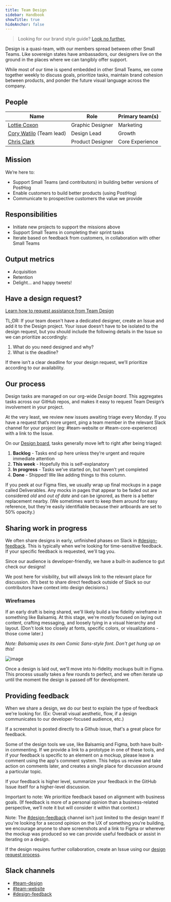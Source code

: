```yaml
---
title: Team Design
sidebar: Handbook
showTitle: true
hideAnchor: false
---
```


> Looking for our brand style guide? [Look no further.](/handbook/company/branding)

Design is a quasi-team, with our members spread between other Small Teams. Like sovereign states have ambassadors, our designers live on the ground in the places where we can tangibly offer support.

While most of our time is spend embedded in other Small Teams, we come together weekly to discuss goals, prioritize tasks, maintain brand cohesion between products, and ponder the future visual language across the company.


## People

| Name         | Role             | Primary team(s) |
|--------------|------------------|-----------------|
| [Lottie Coxon](/handbook/company/team#lottie-coxon-graphic-designer) | Graphic Designer | Marketing  |
| [Cory Watilo](/handbook/company/team/#cory-watilo-lead-designer) (Team lead)  | Design Lead      | Growth  |
| [Chris Clark](/handbook/company/team#chris-clark-product-designer)  | Product Designer | Core Experience |


## Mission

We’re here to:

- Support Small Teams (and contributors) in building better versions of PostHog
- Enable customers to build better products (using PostHog)
- Communicate to prospective customers the value we provide


## Responsibilities

- Initiate new projects to support the missions above
- Support Small Teams in completing their sprint tasks
- Iterate based on feedback from customers, in collaboration with other Small Teams


## Output metrics

- Acquisition
- Retention
- Delight… and happy tweets!


## Have a design request?

[Learn how to request assistance from Team Design](/handbook/company/working-with-design)

TL;DR: If your team doesn't have a dedicated designer, create an Issue and add it to the Design project. Your issue doesn’t have to be isolated to the design request, but you should include the following details in the Issue so we can prioritize accordingly:

1. What do you need designed and why?
2. What is the deadline?

If there isn’t a clear deadline for your design request, we’ll prioritize according to our availability.


## Our process

Design tasks are managed on our org-wide *Design board*. This aggregates tasks across our GitHub repos, and makes it easy to request Team Design’s involvement in your project.

At the very least, we review new issues awaiting triage every Monday. If you have a request that’s more urgent, ping a team member in the relevant Slack channel for your project (eg: #team-website or #team-core-experience) with a link to the Issue.

On our [Design board](https://github.com/orgs/PostHog/projects/3), tasks generally move left to right after being triaged:

1. **Backlog** - Tasks end up here unless they’re urgent and require immediate attention
2. **This week** - Hopefully this is self-explanatory
3. **In progress** - Tasks we’ve started on, but haven’t yet completed
5. **Done** - Shipped! We like adding things to this column.

If you peek at our Figma files, we usually wrap up final mockups in a page called Deliverables. Any mocks in pages that appear to be faded out are considered _old_ and _out of date_ and can be ignored, as there is a better replacement nearby. (We sometimes want to keep them around for easy reference, but they're easily identifiable because their artboards are set to 50% opacity.)

## Sharing work in progress

We often share designs in early, unfinished phases on Slack in [#design-feedback](https://posthog.slack.com/messages/design-feedback). This is typically when we’re looking for time-sensitive feedback. If your specific feedback is requested, we'll tag you.

Since our audience is developer-friendly, we have a built-in audience to gut check our designs!

We post here for visibility, but will always link to the relevant place for discussion. (It’s best to share direct feedback outside of Slack so our contributors have context into design decisions.)


### **Wireframes**

If an early draft is being shared, we'll likely build a low fidelity wireframe in something like Balsamiq. At this stage, we're mostly focused on laying out content, crafting messaging, and loosely tying in a visual hierarchy and layout. (Don't look too closely at fonts, specific colors, or visualizations - those come later.)

*Note: Balsamiq uses its own Comic Sans-style font. Don't get hung up on this!*

![image](https://user-images.githubusercontent.com/154479/114972248-2b887b80-9e4c-11eb-92fe-bce7bf14c808.png)

Once a design is laid out, we'll move into hi-fidelity mockups built in Figma. This process usually takes a few rounds to perfect, and we often iterate up until the moment the design is passed off for development.


## **Providing feedback**

When we share a design, we do our best to explain the type of feedback we're looking for. (Ex: Overall visual aesthetic, flow, if a design communicates to our developer-focused audience, etc.)

If a screenshot is posted directly to a Github issue, that's a great place for feedback.

Some of the design tools we use, like Balsamiq and Figma, both have built-in commenting. If we provide a link to a prototype in one of these tools, and if your feedback is specific to an element on a mockup, please leave a comment using the app's comment system. This helps us review and take action on comments later, and creates a single place for discussion around a particular topic.

If your feedback is higher level, summarize your feedback in the GitHub Issue itself for a higher-level discussion.

Important to note: We prioritize feedback based on alignment with business goals. (If feedback is more of a personal opinion than a business-related perspective, we’ll note it but will consider it within that context.)

Note: The [#design-feedback](https://posthog.slack.com/messages/design-feedback) channel isn’t just limited to the design team! If you're looking for a second opinion on the UX of something you're building, we encourage anyone to share screenshots and a link to Figma or wherever the mockup was produced so we can provide useful feedback or assist in iterating on a design.

If the design requires further collaboration, create an Issue using our [design request process](/handbook/company/working-with-design).


## Slack channels

- [#team-design](https://posthog.slack.com/messages/team-design)
- [#team-website](https://posthog.slack.com/messages/team-website)
- [#design-feedback](https://posthog.slack.com/messages/design-feedback)

